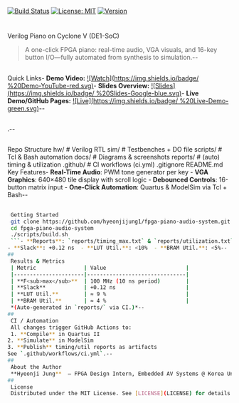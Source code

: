 [![Build Status](https://github.com/hyeonjijung1/fpga-piano-audio-system/actions/workflows/ci.yml/badge.svg)](https://github.com/hyeonjijung1/fpga-piano-audio-system/actions)
 [![License: MIT](https://img.shields.io/badge/License-MIT-blue.svg)](LICENSE)
 [![Version](https://img.shields.io/badge/version-1.0.0-green.svg)](#)
 # 
 Verilog Piano on Cyclone V (DE1-SoC)
 > A one-click FPGA piano: real-time audio, VGA visuals, and 16-key button I/O—fully automated from synthesis to simulation.--
## 
 Quick Links- **Demo Video:** [![Watch](https://img.shields.io/badge/
 %20Demo-YouTube-red.svg)](https://drive.google.com/file/d/1-k1kQWv2bcY4y-GO6ZJZvzP8-Z2Uc33Q/view)- **Slides Overview:** [![Slides](https://img.shields.io/badge/ %20Slides-Google-blue.svg)](https://docs.google.com/presentation/d/1mVGKNP_6rRCzFrcCEjO4WKDWorDyrl0JHLBCvOFSaMc)- **Live Demo/GitHub Pages:** [![Live](https://img.shields.io/badge/ %20Live-Demo-green.svg)](#)--
## 
.--
## 
 Repo Structure
 hw/                   # Verilog RTL
 sim/                  # Testbenches + DO file
 scripts/              # Tcl & Bash automation
 docs/                 # Diagrams & screenshots
 reports/              # (auto) timing & utilization
 .github/              # CI workflows (ci.yml)
 .gitignore
 README.md
 Key Features- **Real-Time Audio**: PWM tone generator per key  - **VGA Graphics**: 640×480 tile display with scroll logic  - **Debounced Controls**: 16-button matrix input  - **One-Click Automation**: Quartus & ModelSim via Tcl + Bash--
## 
```bash
 Getting Started
 git clone https://github.com/hyeonjijung1/fpga-piano-audio-system.git
 cd fpga-piano-audio-system
 ./scripts/build.sh
 ```- **Reports**: `reports/timing_max.txt` & `reports/utilization.txt`  - **Clock**: 100 MHz  
- **Slack**: +0.12 ns  - **LUT Util.**: <10%  - **BRAM Util.**: <5%--
## 
 Results & Metrics
 | Metric               | Value                         |
 |----------------------|-------------------------------|
 | **F<sub>max</sub>**  | 100 MHz (10 ns period)        |
 | **Slack**            | +0.12 ns                      |
 | **LUT Util.**        | ≈ 9 %                         |
 | **BRAM Util.**       | ≈ 4 %                         |
 *(Auto-generated in `reports/` via CI.)*--
## 
 CI / Automation
 All changes trigger GitHub Actions to:
 1. **Compile** in Quartus II  
2. **Simulate** in ModelSim  
3. **Publish** timing/util reports as artifacts  
See `.github/workflows/ci.yml`.--
## 
 About the Author
 **Hyeonji Jung**  – FPGA Design Intern, Embedded AV Systems @ Korea University (May 2025 – Sep 2025)  – [LinkedIn](https://www.linkedin.com/in/hyeonjijung-uoft) • [Email](mailto:youremail@utoronto.ca)--
## 
 License
 Distributed under the MIT License. See [LICENSE](LICENSE) for details.
